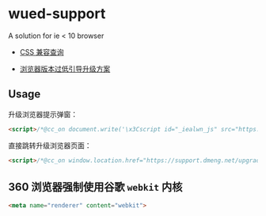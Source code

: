 # wued-support

A solution for ie < 10 browser

- [CSS 兼容查询](https://caniuse.com/)

- [浏览器版本过低引导升级方案](https://support.dmeng.net)

## Usage

升级浏览器提示弹窗：

```html
<script>/*@cc_on document.write('\x3Cscript id="_iealwn_js" src="https://support.dmeng.net/ie-alert-warning/latest.js">\x3C/script>'); @*/</script>
```

直接跳转升级浏览器页面：

``` html
<script>/*@cc_on window.location.href="https://support.dmeng.net/upgrade-your-browser.html?referrer="+encodeURIComponent(window.location.href); @*/</script>
```

## 360 浏览器强制使用谷歌 `webkit` 内核

```html
<meta name="renderer" content="webkit">
```

